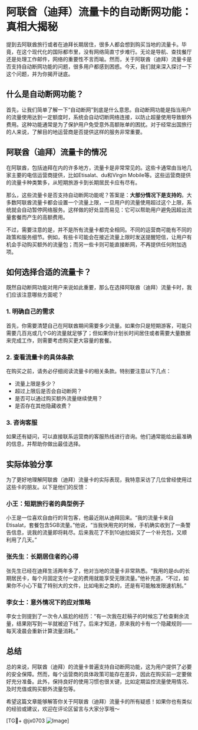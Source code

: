 # 阿联酋（迪拜）流量卡的自动断网功能：真相大揭秘

提到去阿联酋旅行或者在迪拜长期居住，很多人都会想到购买当地的流量卡。毕竟，在这个现代化的国际都市里，没有网络简直寸步难行。无论是导航、查找餐厅还是处理工作邮件，网络的重要性不言而喻。然而，关于阿联酋（迪拜）流量卡是否支持自动断网功能的问题，很多用户都感到困惑。今天，我们就来深入探讨一下这个问题，并为你揭开谜底。

## 什么是自动断网功能？

首先，让我们简单了解一下“自动断网”到底是什么意思。自动断网功能是指当用户的流量使用达到一定额度时，系统会自动切断网络连接，以防止超量使用导致额外费用。这种功能通常是为了保护用户免受意外高额账单的困扰。对于经常出国旅行的人来说，了解目的地运营商是否提供这样的服务非常重要。

## 阿联酋（迪拜）流量卡的情况

在阿联酋，包括迪拜在内的许多地方，流量卡是非常常见的。这些卡通常由当地几家主要的电信运营商提供，比如Etisalat、du和Virgin Mobile等。这些运营商提供的流量卡种类繁多，从短期旅游卡到长期居民卡应有尽有。

那么，这些流量卡是否支持自动断网功能呢？答案是：**大部分情况下是支持的**。大多数阿联酋流量卡都会设置一个流量上限，一旦用户的流量使用超过这个上限，系统就会自动暂停网络服务。这样做的好处显而易见：它可以帮助用户避免因超出流量套餐而产生的高额费用。

不过，需要注意的是，并不是所有流量卡都完全相同。不同的运营商可能有不同的政策和服务细节。例如，有些卡可能会在接近流量上限时发送提醒短信，让用户有机会手动购买额外的流量包；而另一些卡则可能直接断网，不再提供任何附加选项。

## 如何选择合适的流量卡？

既然自动断网功能对用户来说如此重要，那么在选择阿联酋（迪拜）流量卡时，我们应该注意哪些方面呢？

### 1. **明确自己的需求**

首先，你需要清楚自己在阿联酋期间需要多少流量。如果你只是短期游客，可能只需要几百兆或几个G的流量就足够了；但如果你计划长时间居住或者需要大量数据来完成工作，则需要考虑购买更大容量的套餐。

### 2. **查看流量卡的具体条款**

在购买之前，请务必仔细阅读流量卡的相关条款。特别要注意以下几点：
- 流量上限是多少？
- 超过上限后是否会自动断网？
- 是否可以通过购买额外流量继续使用？
- 是否存在其他隐藏收费？

### 3. **咨询客服**

如果还有疑问，可以直接联系运营商的客服热线进行咨询。他们通常能给出最准确的信息，并帮助你做出最佳选择。

## 实际体验分享

为了更好地理解阿联酋（迪拜）流量卡的实际表现，我特意采访了几位曾经使用过这些卡的朋友。以下是他们的反馈：

### 小王：短期旅行者的典型例子

小王是一位喜欢自由行的背包客，他最近刚从迪拜回来。“我的流量卡来自Etisalat，套餐包含5GB流量。”他说，“当我快用完的时候，手机确实收到了一条警告信息，说我的流量即将耗尽。后来我花了不到10迪拉姆买了一个补充包，又顺利用了几天。”

### 张先生：长期居住者的心得

张先生已经在迪拜生活两年多了，他对当地的流量卡非常熟悉。“我用的是du的长期居民卡，每个月固定支付一定的费用就能享受无限流量。”他补充道，“不过，如果你不小心下载了特别大的文件，比如电影之类的，还是有可能触发限速机制。”

### 李女士：意外情况下的应对策略

李女士则提到了一次令人尴尬的经历：“有一次我在赶稿子的时候忘了检查剩余流量，结果刚写到一半就被迫下线了。后来才知道，原来我的卡有一个隐藏规则——每天凌晨会重新计算流量消耗。”

## 总结

总的来说，阿联酋（迪拜）的流量卡普遍支持自动断网功能，这为用户提供了必要的安全保障。然而，每个运营商的具体政策可能存在差异，因此在购买前一定要做好充分准备。此外，保持良好的使用习惯也很关键，比如定期监控流量使用情况、及时充值或购买额外流量包等。

希望这篇文章能够解答你关于阿联酋（迪拜）流量卡的所有疑惑！如果你也有类似的经验或建议，欢迎在评论区留言与大家分享哦～

[TG💪+ @jx0703 ![Image](https://github.com/user-attachments/assets/dbca1d08-cadb-493c-b0ec-ad6f7a83f270)]